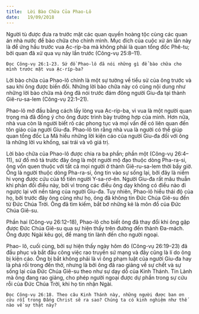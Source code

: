 ```yaml
---
title:  Lời Bào Chữa Của Phao-Lô
date:   19/09/2018
---
```


Người tù được đưa ra trước mặt các quan quyền hoàng tộc cùng các quan án nhà nước để bào chữa cho chính mình. Mục đích của cuộc xử án lần này là để ứng hầu trước vua Ạc-ríp-ba mà không phải là quan tổng đốc Phê-tu; bởi quan đã xử qua vụ này lần trước (Công-vụ  25:8–11).

`Đọc Công-vụ 26:1-23. Sứ đồ Phao-lô đã nói những gì để bào chữa cho mình trước mặt vua Ạc-ríp-ba?`

Lời bào chữa của Phao-lô chính là một sự tường về tiểu sử của ông trước và sau khi ông được biến đổi. Những lời bào chữa này có cùng nội dung như những lời bào chữa mà ông đã nói trước đám đông người Giu-đa tại thành Giê-ru-sa-lem (Công-vụ  22:1–21).

Phao-lô mở đầu bằng cách lấy lòng vua Ạc-ríp-ba, vì vua là một người quan trọng mà đã đồng ý cho ông  được trình bày trường hợp của mình. Hơn nữa, nhà vua còn là người biết rõ các phong tục và mọi vấn đề có liên quan đến tôn giáo của người Giu-đa. Phao-lô tin rằng nhà vua là người có thể giúp quan tổng đốc La Mã hiểu những lời kiện cáo của người Giu-đa đối với ông là những lời vu khống, sai trái và vô giá trị.

Lời bào chữa của Phao-lô được chia ra ba phần; phần một (Công-vụ  26:4–11), sứ đồ mô tả trước đây ông là một người mộ đạo thuộc dòng Pha-ra-si, ông vốn quen thuộc với tất cả mọi người ở thành Giê-ru-sa-lem thời bấy giờ. Ông là người thuộc dòng Pha-ra-si, ông tin vào sự sống lại, bởi đây là niềm hi vọng được cứu của tổ tiên người Y-sa-rơ-ên. Người Giu-đa rất mâu thuẫn khi phản đối điều này, bởi vì trong các điều ông dạy không có điều nào đi ngược lại với nền tảng của người Giu-đa. Tuy nhiên, Phao-lô hiểu thái độ của họ, bởi trước đây ông cũng như họ, ông đã không tin Đức Chúa Giê-su đến từ Đức Chúa Trời. Ông đã tìm kiếm, bắt bớ những kẻ là môn đồ của Đức Chúa Giê-su.

Phần hai (Công-vụ  26:12–18), Phao-lô cho biết ông đã thay đổi khi ông gặp được Đức Chúa Giê-su qua sự hiện thấy trên đường đến thành Đa-mách. Ông được Ngài kêu gọi, để mang tin lành đến cho người ngoại.

Phao- lô, cuối cùng, bởi sự hiện thấy ngày hôm đó (Công-vụ  26:19–23) đã đầu phục và bắt đầu công việc rao truyền sứ mạng và đây cũng là lí do ông bị kiện cáo. Ông bị bắt không phải là vì ông phạm luật của người Giu-đa hay là phá rối trong đền thờ, nhưng là bởi ông đã rao giảng về sự chết và sự sống lại của Đức Chúa Giê-su theo như sự dạy dỗ của Kinh Thánh. Tin Lành mà ông đang rao giảng, cho phép người ngoại được dự phần trong sự cứu rỗi của Đức Chúa Trời, khi họ tin nhận Ngài.

`Đọc Công-vụ 26:18. Theo câu Kinh Thánh này, những người được ban ơn cứu rỗi trong Đấng Christ sẽ ra sao? Chúng ta có kinh nghiệm như thế nào về sự thật này?`